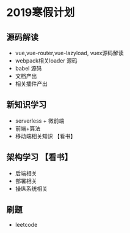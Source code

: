 # 2019寒假计划
## 源码解读
- vue,vue-router,vue-lazyload, vuex源码解读
- webpack相关loader 源码
- babel 源码
- 文档产出
- 相关插件产出
## 新知识学习
- serverless + 微前端
- 前端+算法
- 移动端相关知识 【看书】
## 架构学习 【看书】
- 后端相关
- 部署相关
- 操纵系统相关
## 刷题
- leetcode